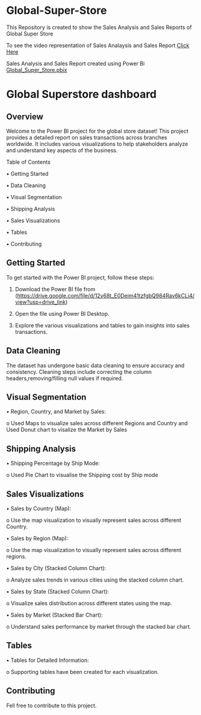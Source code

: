 # Global-Super-Store
This Repository is created to show the Sales Analysis and Sales Reports of Global Super Store

To see the video representation of Sales Analaysis and Sales Report [Click Here](https://drive.google.com/file/d/1dBzQAKytQoDTai3QXX0aohnx0q6YuS3L/view?usp=drive_link)

Sales Analysis and Sales Report created using Power Bi [Global_Super_Store.pbix](https://drive.google.com/file/d/12y68t_E0Deim41tzfgbQ984Rav6kCLi4/view?usp=drive_link)

# Global Superstore dashboard
## Overview
Welcome to the Power BI project for the global store dataset! This project provides a detailed report on sales transactions across branches worldwide. It includes various visualizations to help stakeholders analyze and understand key aspects of the business.

Table of Contents

•	Getting Started

•	Data Cleaning

•	Visual Segmentation

•	Shipping Analysis

•	Sales Visualizations

•	Tables

•	Contributing


## Getting Started
To get started with the Power BI project, follow these steps:

1.	Download the Power BI file from (https://drive.google.com/file/d/12y68t_E0Deim41tzfgbQ984Rav6kCLi4/view?usp=drive_link)
	
2.	Open the file using Power BI Desktop.
   
3.	Explore the various visualizations and tables to gain insights into sales transactions.
   
## Data Cleaning

The dataset has undergone basic data cleaning to ensure accuracy and consistency. Cleaning steps include correcting the column headers,removing/filling null values if required.

## Visual Segmentation
•	Region, Country, and Market by Sales:

o	Used Maps to visualize sales across different Regions and Country  and Used Donut chart to visalize the Market by Sales

## Shipping Analysis
•	Shipping Percentage by Ship Mode:

o Used Pie Chart to visualise the Shipping cost by Ship mode

## Sales Visualizations

•	Sales by Country (Map):

o	Use the map visualization to visually represent sales across different Country.

•	Sales by Region (Map):

o	Use the map visualization to visually represent sales across different regions.

•	Sales by City (Stacked Column Chart):

o	Analyze sales trends in various cities using the stacked column chart.

•	Sales by State (Stacked Column Chart):

o	Visualize sales distribution across different states using the map.

•	Sales by Market (Stacked Bar Chart):

o	Understand sales performance by market through the stacked bar chart.

## Tables
•	Tables for Detailed Information:

o	Supporting tables have been created for each visualization.

## Contributing
Fell free to contribute to this project.


